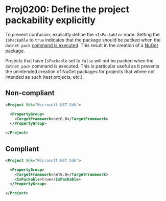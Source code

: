 # Proj0200: Define the project packability explicitly
To prevent confusion, explicitly define the `<IsPackable>` node. Setting the 
`IsPackable` to `true` indicates that the package should be packed when the
`dotnet pack` [command is executed]((https://learn.microsoft.com/nuget/create-packages/creating-a-package-msbuild)).
This result in the creation of a [NuGet package](../general/nuget-packages.md).

Projects that have `IsPackable` set to `false` will not be packed when the
`dotnet pack` command is executed. This is particular useful as it prevents the
unintended creation of NuGet packages for projects that where not intended as
such (test projects, etc.).

## Non-compliant
``` XML
<Project Sdk="Microsoft.NET.Sdk">

  <PropertyGroup>
    <TargetFramework>net8.0</TargetFramework>
  </PropertyGroup>

</Project>
```

## Compliant
``` XML
<Project Sdk="Microsoft.NET.Sdk">

  <PropertyGroup>
    <TargetFramework>net8.0</TargetFramework>
    <IsPackable>true</IsPackable>
  </PropertyGroup>

</Project>
```
